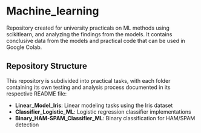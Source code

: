 # Machine_learning
Repository created for university practicals on ML methods using scikitlearn, and analyzing the findings from the models. It contains conclusive data from the models and practical code that can be used in Google Colab.

## Repository Structure

This repository is subdivided into practical tasks, with each folder containing its own testing and analysis process documented in its respective README file:

- **Linear_Model_Iris**: Linear modeling tasks using the Iris dataset
- **Classifier_Logistic_ML**: Logistic regression classifier implementations
- **Binary_HAM-SPAM_Classifier_ML**: Binary classification for HAM/SPAM detection
